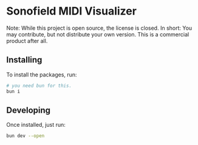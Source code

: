 # Sonofield MIDI Visualizer

Note: While this project is open source, the license is closed. In short: You may contribute, but not distribute your own version. This is a commercial product after all.

## Installing

To install the packages, run:

```bash
# you need bun for this.
bun i
```

## Developing

Once installed, just run:

```bash
bun dev --open
```

